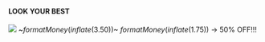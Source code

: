 #### LOOK YOUR BEST
![](newspaper/images/circle_skirt.png)
~$formatMoney(inflate(3.50))$~
$formatMoney(inflate(1.75))$
-> 50% OFF!!!

